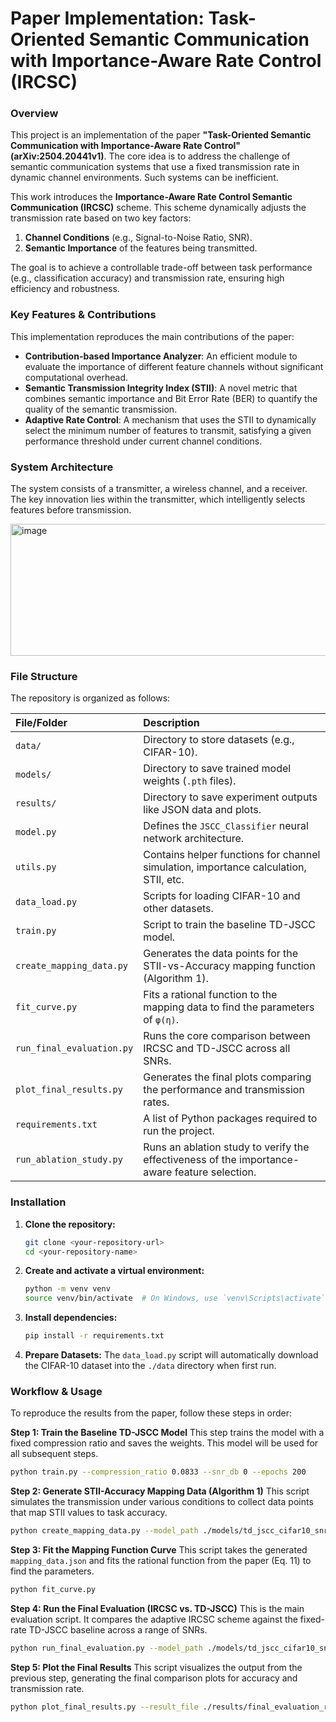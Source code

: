 # Paper Implementation: Task-Oriented Semantic Communication with Importance-Aware Rate Control (IRCSC)

### Overview

This project is an implementation of the paper **"Task-Oriented Semantic Communication with Importance-Aware Rate Control" (arXiv:2504.20441v1)**. 
The core idea is to address the challenge of semantic communication systems that use a fixed transmission rate in dynamic channel environments. Such systems can be inefficient.

This work introduces the **Importance-Aware Rate Control Semantic Communication (IRCSC)** scheme. This scheme dynamically adjusts the transmission rate based on two key factors:
1.  **Channel Conditions** (e.g., Signal-to-Noise Ratio, SNR).
2.  **Semantic Importance** of the features being transmitted.

The goal is to achieve a controllable trade-off between task performance (e.g., classification accuracy) and transmission rate, ensuring high efficiency and robustness.

### Key Features & Contributions

This implementation reproduces the main contributions of the paper:
* **Contribution-based Importance Analyzer**: An efficient module to evaluate the importance of different feature channels without significant computational overhead.
* **Semantic Transmission Integrity Index (STII)**: A novel metric that combines semantic importance and Bit Error Rate (BER) to quantify the quality of the semantic transmission.
* **Adaptive Rate Control**: A mechanism that uses the STII to dynamically select the minimum number of features to transmit, satisfying a given performance threshold under current channel conditions.

### System Architecture

The system consists of a transmitter, a wireless channel, and a receiver. The key innovation lies within the transmitter, which intelligently selects features before transmission.

<img width="616" height="211" alt="image" src="https://github.com/user-attachments/assets/6cde498c-9c8a-44cb-860f-ffc1e8818c8a" />


### File Structure

The repository is organized as follows:

| File/Folder | Description |
| :--- | :--- |
| `data/` | Directory to store datasets (e.g., CIFAR-10). |
| `models/` | Directory to save trained model weights (`.pth` files). |
| `results/` | Directory to save experiment outputs like JSON data and plots. |
| `model.py` | Defines the `JSCC_Classifier` neural network architecture. |
| `utils.py` | Contains helper functions for channel simulation, importance calculation, STII, etc. |
| `data_load.py` | Scripts for loading CIFAR-10 and other datasets. |
| `train.py` | Script to train the baseline TD-JSCC model. |
| `create_mapping_data.py` | Generates the data points for the STII-vs-Accuracy mapping function (Algorithm 1). |
| `fit_curve.py` | Fits a rational function to the mapping data to find the parameters of `φ(η)`. |
| `run_final_evaluation.py` | Runs the core comparison between IRCSC and TD-JSCC across all SNRs. |
| `plot_final_results.py` | Generates the final plots comparing the performance and transmission rates. |
| `requirements.txt` | A list of Python packages required to run the project. |
| `run_ablation_study.py`|Runs an ablation study to verify the effectiveness of the importance-aware feature selection. |

### Installation

1.  **Clone the repository:**
    ```bash
    git clone <your-repository-url>
    cd <your-repository-name>
    ```

2.  **Create and activate a virtual environment:**
    ```bash
    python -m venv venv
    source venv/bin/activate  # On Windows, use `venv\Scripts\activate`
    ```

3.  **Install dependencies:**
    ```bash
    pip install -r requirements.txt
    ```

4.  **Prepare Datasets:**
    The `data_load.py` script will automatically download the CIFAR-10 dataset into the `./data` directory when first run.

### Workflow & Usage

To reproduce the results from the paper, follow these steps in order:

**Step 1: Train the Baseline TD-JSCC Model**
This step trains the model with a fixed compression ratio and saves the weights. This model will be used for all subsequent steps.
```bash
python train.py --compression_ratio 0.0833 --snr_db 0 --epochs 200
```

**Step 2: Generate STII-Accuracy Mapping Data (Algorithm 1)**
This script simulates the transmission under various conditions to collect data points that map STII values to task accuracy.
```bash
python create_mapping_data.py --model_path ./models/td_jscc_cifar10_snr0_awgn_kn0.0833.pth --k_value 4
```

**Step 3: Fit the Mapping Function Curve**
This script takes the generated `mapping_data.json` and fits the rational function from the paper (Eq. 11) to find the parameters.
```bash
python fit_curve.py
```

**Step 4: Run the Final Evaluation (IRCSC vs. TD-JSCC)**
This is the main evaluation script. It compares the adaptive IRCSC scheme against the fixed-rate TD-JSCC baseline across a range of SNRs.
```bash
python run_final_evaluation.py --model_path ./models/td_jscc_cifar10_snr0_awgn_kn0.0833.pth --k_value 4
```

**Step 5: Plot the Final Results**
This script visualizes the output from the previous step, generating the final comparison plots for accuracy and transmission rate.
```bash
python plot_final_results.py --result_file ./results/final_evaluation_results_all_k4.json --k_value 4

```


